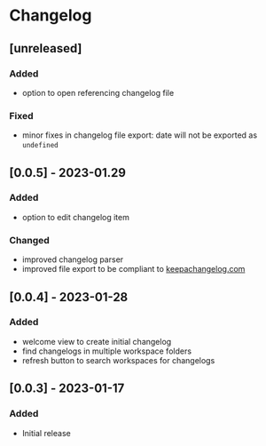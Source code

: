 # Changelog

## [unreleased]
### Added
- option to open referencing changelog file

### Fixed
- minor fixes in changelog file export: date will not be exported as `undefined`


## [0.0.5] - 2023-01.29
### Added
- option to edit changelog item

### Changed
- improved changelog parser
- improved file export to be compliant to [keepachangelog.com](keepachangelog.com)


## [0.0.4] - 2023-01-28
### Added
- welcome view to create initial changelog
- find changelogs in multiple workspace folders
- refresh button to search workspaces for changelogs


## [0.0.3] - 2023-01-17
### Added
- Initial release